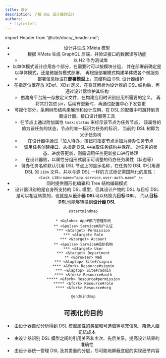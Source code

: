 ```yaml
---
title: 设计
description: 了解 DSL 设计器的设计
authors:
  - flytreleft
---
```


import Header from '@site/docs/\_header.md';

<Header />

- 设计并生成 XMeta 模型
- 根据 XMeta 生成 GraphQL 后端，并验证接口的数据读写功能
  - 以 H2 作为测试库
- 以单体模式设计应用各个部分，在需要时可以按模块分组，
  并在部署前确定是以单体模式，还是微服务模式部署，
  再根据部署模式构建单体或各个微服务
  - 部署信息标注在**部署模型**上，其结构由 DSL 设计器维护
- 在指定位置存放 XDef、XDsl 定义，在将其解析为设计器的 DSL
  结构后，再通过设计器维护其结构
  - 由渡舟平台统一存放定义文件，在构建应用时识别应用所需要的定义，
    再将其打包进 jar，后续有更新时，再通过配置中心下发变更
- 可视化部分，采用树形结构来展示和设计应用，在 DSL
  的配置中可跳转到页面设计器、接口设计器等工具
  - 在节点上通过附加属性 `task:status` 来标示该节点为任务节点，
    该属性的值为该任务的状态，节点的唯一标识为任务的标识，
    当前的 DSL 树即为父子任务树
  - 在设计器中通过「加入待办」按钮将指定节点添加为待办任务节点
  - 调用任务创建接口，从指定 DSL 中抽取任务结构并保存。
    对任务的状态、进度等更新，则需调用任务更新接口进行处理
  - 在设计器侧，以属性分组形式展示可调整的待办任务属性（状态等）
  - 待办任务名称默认引用 DSL 节点上的显示名称，在任务的 DSL
    中引用源 DSL 的 `i18n` 文件，并以与源 DSL
    一样的方式标记需国际化的属性：`<task i18n:name="app.service.user-auth.name" />`
- 同时提供图形化编辑和 Tree 结构编辑模式
- 设计器识别的是自身所支持的 DSL 模型，但其设计产物的 DSL 与目标 DSL
  是可以相互转换的，也就是从**设计器 DSL**可以转换为**目标 DSL**，
  而从**目标 DSL**也能够转换到**设计器 DSL**

<!-- https://plantuml.com/mindmap-diagram -->

```plantuml
@startmindmap

* <&globe> App#部门管理系统
** <&pulse> Service#用户认证
*** <&target> Permission
*** <&target> Role
*** <&target> Account
** <&pulse> Service#组织机构
*** <&target> User
*** <&target> Department
** <&browser> Web
*** <&laptop> Site#/signin
**** <&fork> Resource#signin
*** <&laptop> Site#/admin
**** <&fork> Resource#auth
***** <&fork> Resource#permission
***** <&fork> Resource#role
**** <&fork> Resource#org

@endmindmap
```

## 可视化的目的

- 由设计器自动分析得到 DSL 模型属性的类型和可选值等填充信息，降低人脑记忆成本
- 由设计器识别 DSL 模型之间的引用关系和主次、先后关系，提高设计结果的准确性
- 由设计器统一管理 DSL 及其差量的分层，尽可能地屏蔽底层的实现细节内容
